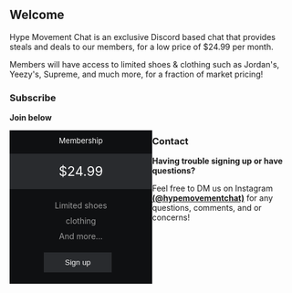## Welcome

Hype Movement Chat is an exclusive Discord based chat that provides steals and deals to our members, for a low price of $24.99 per month.  

Members will have access to limited shoes & clothing such as Jordan's, Yeezy's, Supreme, and much more, for a fraction of market pricing!

### Subscribe

**Join below**
<style>.promos {
  width: 800px;
  margin: 0 auto;
  margin-top: 50px;
}
.promo {
  width: 250px;
  background: #0F1012; 
  color: #f9f9f9;
  float: left;
}
.deal {
  padding: 10px 0 0 0;
}
.deal span {
  display: block;
  text-align: center;
}
.deal span:first-of-type {
  font-size: 23px;  
}
.deal span:last-of-type {
  font-size: 13px;
}
.promo .price {
  display: block;
  width: 250px;  
  background: #292b2e;
  margin: 15px 0 10px 0;
  text-align: center;
  font-size: 23px;
  padding: 17px 0 17px 0;
}
ul {
  display: block;
  margin: 20px 0 10px 0;
  padding: 0;
  list-style-type: none;
  text-align: center;
  color: #999999;
}
li {
  display: block;
  margin: 10px 0 0 0;
}
button {
  border: none;
  background: #292b2e;
  color: #f9f9f9;
  padding: 10px 37px;
  margin: 10px 0 20px 60px;
}</style>
<div class="promo scale">
  <div class="deal">
    <span>Membership</span>
  </div>
  <span class="price">$24.99</span>
  <ul class="features">
    <li>Limited shoes</li>
    <li>clothing</li>
    <li>And more...</li>   
  </ul>
  <button>Sign up</button>
</div>


### Contact

**Having trouble signing up or have questions?**

Feel free to DM us on Instagram **[(@hypemovementchat)](https://www.instagram.com/hypemovementchat/)** for any questions, comments, and or concerns!
